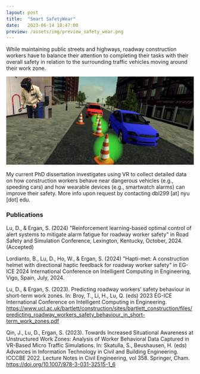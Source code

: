 ```yaml
---
layout: post
title:  "Smart SafetyWear"
date:   2023-06-14 18:47:00
preview: /assets/img/preview_safety_wear.png
---
```


While maintaining public streets and highways, roadway construction workers have to balance their attention to completing their tasks with their overall safety in relation to the surrounding traffic vehicles moving around their work zone.

![VR roadway work zone simulation](/assets/img/safety-wear/promo.png)

My current PhD dissertation investigates using VR to collect detailed data on how construction workers behave near dangerous vehicles (e.g., speeding cars) and how wearable devices (e.g., smartwatch alarms) can improve their safety. More info upon request by contacting dbl299 [at] nyu [dot] edu.

### Publications

Lu, D., & Ergan, S. (2024) "Reinforcement learning-based optimal control of alert systems to mitigate alarm fatigue for roadway worker safety" in Road Safety and Simulation Conference, Lexington, Kentucky, October, 2024. (Accepted)

Lordianto, B., Lu, D., Ho, W., & Ergan, S. (2024) "Hapti-met: A construction helmet with directional haptic feedback for roadway worker safety" in EG-ICE 2024 International Conference on Intelligent Computing in Engineering, Vigo, Spain, July, 2024.

Lu, D., & Ergan, S. (2023). Predicting roadway workers’ safety behaviour in short-term work zones. In: Broy, T., Li, H., Lu, Q. (eds)  2023 EG-ICE International Conference on Intelligent Computing in Engineering. https://www.ucl.ac.uk/bartlett/construction/sites/bartlett_construction/files/predicting_roadway_workers_safety_behaviour_in_short-term_work_zones.pdf

Qin, J., Lu, D., Ergan, S. (2023). Towards Increased Situational Awareness at Unstructured Work Zones: Analysis of Worker Behavioral Data Captured in VR-Based Micro Traffic Simulations. In: Skatulla, S., Beushausen, H. (eds) Advances in Information Technology in Civil and Building Engineering. ICCCBE 2022. Lecture Notes in Civil Engineering, vol 358. Springer, Cham. https://doi.org/10.1007/978-3-031-32515-1_6
